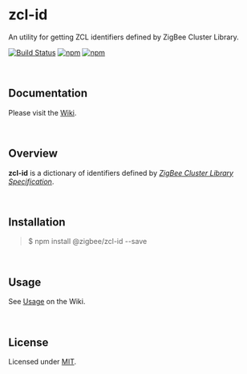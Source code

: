 # zcl-id
An utility for getting ZCL identifiers defined by ZigBee Cluster Library.  

[![Build Status](https://travis-ci.com/ZigBeans/zcl-id.svg?branch=master)](https://travis-ci.com/ZigBeans/zcl-id)
[![npm](https://img.shields.io/npm/v/@zigbee/zcl-id.svg?maxAge=2592000)](https://www.npmjs.com/package/@zigbee/zcl-id)
[![npm](https://img.shields.io/npm/l/@zigbee/zcl-id.svg?maxAge=2592000)](https://www.npmjs.com/package/@zigbee/zcl-id)

<br />
  
## Documentation  

Please visit the [Wiki](https://github.com/zigbeer/zcl-id/wiki).

<br />

## Overview  

**zcl-id** is a dictionary of identifiers defined by [_ZigBee Cluster Library Specification_](https://github.com/zigbeer/documents/blob/master/zcl-id/ZIGBEE_CLUSTER_LIBRARY_SPECIFICATION.pdf).  

<br />

## Installation  

> $ npm install @zigbee/zcl-id --save
  
<br />

## Usage  

See [Usage](https://github.com/zigbeer/zcl-id/wiki#Usage) on the Wiki.  

<br />

## License  

Licensed under [MIT](https://github.com/ZigBeans/zcl-id/blob/master/LICENSE).
